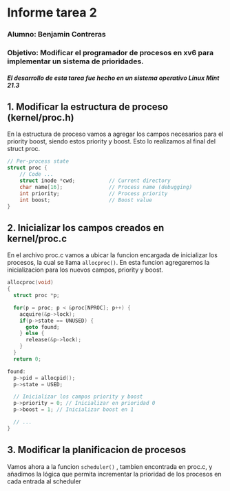 # Informe tarea 2

### Alumno: Benjamin Contreras

### Objetivo: Modificar el programador de procesos en xv6 para implementar un sistema de prioridades.

#### **_El desarrollo de esta tarea fue hecho en un sistema operativo Linux Mint 21.3_**

## 1. Modificar la estructura de proceso (kernel/proc.h)

En la estructura de proceso vamos a agregar los campos necesarios para el priority boost, siendo estos priority y boost. Esto lo realizamos al final del struct proc.

```c
// Per-process state
struct proc {
    // Code ...
    struct inode *cwd;           // Current directory
    char name[16];               // Process name (debugging)
    int priority;                // Process priority
    int boost;                   // Boost value
}
```

## 2. Inicializar los campos creados en kernel/proc.c

En el archivo proc.c vamos a ubicar la funcion encargada de inicializar los procesos, la cual se llama `allocproc()`. En esta funcion agregaremos la inicializacion para los nuevos campos, priority y boost.

```c
allocproc(void)
{
  struct proc *p;

  for(p = proc; p < &proc[NPROC]; p++) {
    acquire(&p->lock);
    if(p->state == UNUSED) {
      goto found;
    } else {
      release(&p->lock);
    }
  }
  return 0;

found:
  p->pid = allocpid();
  p->state = USED;

  // Inicializar los campos priority y boost
  p->priority = 0; // Inicializar en prioridad 0
  p->boost = 1; // Inicializar boost en 1

  // ...
}
```
## 3. Modificar la planificacion de procesos

Vamos ahora a la funcion `scheduler()` , tambien encontrada en proc.c, y añadimos la lógica que permita incrementar la prioridad de los procesos en cada entrada al scheduler
